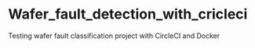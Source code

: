 # Wafer_fault_detection_with_cricleci

Testing wafer fault classification project with CircleCI and Docker
